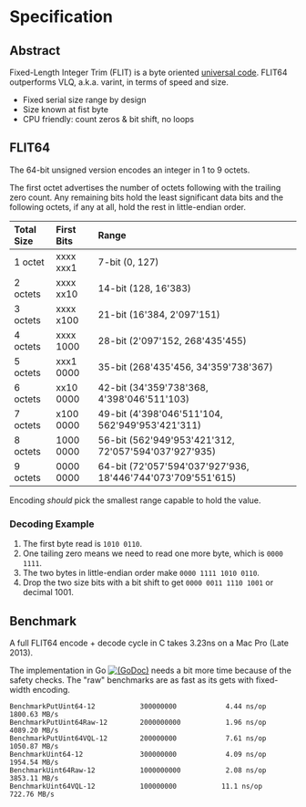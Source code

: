 # Specification

## Abstract

Fixed-Length Integer Trim (FLIT) is a byte oriented
[universal code](https://en.wikipedia.org/wiki/Universal_code_%28data_compression%29).
FLIT64 outperforms VLQ, a.k.a. varint, in terms of speed and size.

* Fixed serial size range by design
* Size known at fist byte
* CPU friendly: count zeros & bit shift, no loops



## FLIT64

The 64-bit unsigned version encodes an integer in 1 to 9 octets.

The first octet advertises the number of octets following with the trailing
zero count. Any remaining bits hold the least significant data bits and the
following octets, if any at all, hold the rest in little-endian order.

| Total Size | First Bits | Range                                                       |
|:-----------|:-----------|:------------------------------------------------------------|
| 1 octet    | xxxx xxx1  |  7-bit (0, 127)                                             |
| 2 octets   | xxxx xx10  | 14-bit (128, 16'383)                                        |
| 3 octets   | xxxx x100  | 21-bit (16'384, 2'097'151)                                  |
| 4 octets   | xxxx 1000  | 28-bit (2'097'152, 268'435'455)                             |
| 5 octets   | xxx1 0000  | 35-bit (268'435'456, 34'359'738'367)                        |
| 6 octets   | xx10 0000  | 42-bit (34'359'738'368, 4'398'046'511'103)                  |
| 7 octets   | x100 0000  | 49-bit (4'398'046'511'104, 562'949'953'421'311)             |
| 8 octets   | 1000 0000  | 56-bit (562'949'953'421'312, 72'057'594'037'927'935)        |
| 9 octets   | 0000 0000  | 64-bit (72'057'594'037'927'936, 18'446'744'073'709'551'615) |

Encoding *should* pick the smallest range capable to hold the value.


### Decoding Example

1. The first byte read is `1010 0110`.
2. One tailing zero means we need to read one more byte, which is `0000 1111`.
3. The two bytes in little-endian order make `0000 1111 1010 0110`.
4. Drop the two size bits with a bit shift to get `0000 0011 1110 1001` or decimal 1001.



## Benchmark

A full FLIT64 encode + decode cycle in C takes 3.23ns on a Mac Pro (Late 2013).

The implementation in Go
[![(GoDoc)](https://godoc.org/github.com/pascaldekloe/flit?status.svg)](https://godoc.org/github.com/pascaldekloe/flit)
needs a bit more time because of the safety checks. The "raw" benchmarks are as fast
as its gets with fixed-width encoding.


```
BenchmarkPutUint64-12       	300000000	         4.44 ns/op	1800.63 MB/s
BenchmarkPutUint64Raw-12    	2000000000	         1.96 ns/op	4089.20 MB/s
BenchmarkPutUint64VQL-12    	200000000	         7.61 ns/op	1050.87 MB/s
BenchmarkUint64-12          	300000000	         4.09 ns/op	1954.54 MB/s
BenchmarkUint64Raw-12       	1000000000	         2.08 ns/op	3853.11 MB/s
BenchmarkUint64VQL-12       	100000000	        11.1 ns/op	 722.76 MB/s
```

